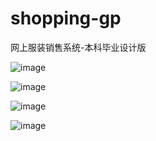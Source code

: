 # shopping-gp
网上服装销售系统-本科毕业设计版

![image](https://user-images.githubusercontent.com/77725730/174765991-eb387bd8-895a-47e4-8a09-691dab4b8b86.png)

![image](https://user-images.githubusercontent.com/77725730/174766113-bd5db20a-6ddf-4b77-a85e-9a67894ec13a.png)

![image](https://user-images.githubusercontent.com/77725730/174766243-6147a92e-ee12-4347-8c0c-f1c4bd810b29.png)

![image](https://user-images.githubusercontent.com/77725730/174766632-e049517a-2123-4c87-b674-34954385fdf1.png)


